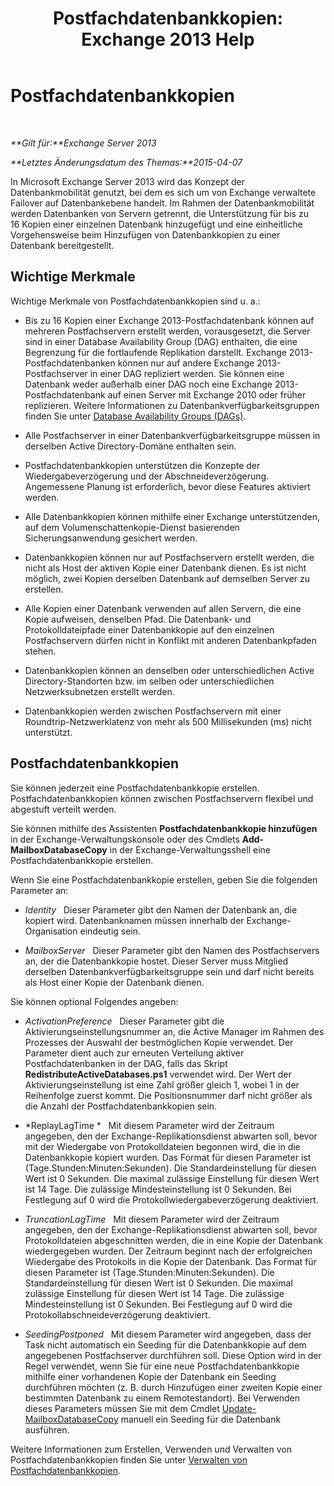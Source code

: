 ﻿---
title: 'Postfachdatenbankkopien: Exchange 2013 Help'
TOCTitle: Postfachdatenbankkopien
ms:assetid: ce748bca-3e24-493b-b9e6-153157bffd6a
ms:mtpsurl: https://technet.microsoft.com/de-de/library/Dd979802(v=EXCHG.150)
ms:contentKeyID: 50476746
ms.date: 05/22/2018
mtps_version: v=EXCHG.150
ms.translationtype: MT
---

# Postfachdatenbankkopien

 

_**Gilt für:**Exchange Server 2013_

_**Letztes Änderungsdatum des Themas:**2015-04-07_

In Microsoft Exchange Server 2013 wird das Konzept der Datenbankmobilität genutzt, bei dem es sich um von Exchange verwaltete Failover auf Datenbankebene handelt. Im Rahmen der Datenbankmobilität werden Datenbanken von Servern getrennt, die Unterstützung für bis zu 16 Kopien einer einzelnen Datenbank hinzugefügt und eine einheitliche Vorgehensweise beim Hinzufügen von Datenbankkopien zu einer Datenbank bereitgestellt.

## Wichtige Merkmale

Wichtige Merkmale von Postfachdatenbankkopien sind u. a.:

  - Bis zu 16 Kopien einer Exchange 2013-Postfachdatenbank können auf mehreren Postfachservern erstellt werden, vorausgesetzt, die Server sind in einer Database Availability Group (DAG) enthalten, die eine Begrenzung für die fortlaufende Replikation darstellt. Exchange 2013-Postfachdatenbanken können nur auf andere Exchange 2013-Postfachserver in einer DAG repliziert werden. Sie können eine Datenbank weder außerhalb einer DAG noch eine Exchange 2013-Postfachdatenbank auf einen Server mit Exchange 2010 oder früher replizieren. Weitere Informationen zu Datenbankverfügbarkeitsgruppen finden Sie unter [Database Availability Groups (DAGs)](database-availability-groups-dags-exchange-2013-help.md).

  - Alle Postfachserver in einer Datenbankverfügbarkeitsgruppe müssen in derselben Active Directory-Domäne enthalten sein.

  - Postfachdatenbankkopien unterstützen die Konzepte der Wiedergabeverzögerung und der Abschneideverzögerung. Angemessene Planung ist erforderlich, bevor diese Features aktiviert werden.

  - Alle Datenbankkopien können mithilfe einer Exchange unterstützenden, auf dem Volumenschattenkopie-Dienst basierenden Sicherungsanwendung gesichert werden.

  - Datenbankkopien können nur auf Postfachservern erstellt werden, die nicht als Host der aktiven Kopie einer Datenbank dienen. Es ist nicht möglich, zwei Kopien derselben Datenbank auf demselben Server zu erstellen.

  - Alle Kopien einer Datenbank verwenden auf allen Servern, die eine Kopie aufweisen, denselben Pfad. Die Datenbank- und Protokolldateipfade einer Datenbankkopie auf den einzelnen Postfachservern dürfen nicht in Konflikt mit anderen Datenbankpfaden stehen.

  - Datenbankkopien können an denselben oder unterschiedlichen Active Directory-Standorten bzw. im selben oder unterschiedlichen Netzwerksubnetzen erstellt werden.

  - Datenbankkopien werden zwischen Postfachservern mit einer Roundtrip-Netzwerklatenz von mehr als 500 Millisekunden (ms) nicht unterstützt.

## Postfachdatenbankkopien

Sie können jederzeit eine Postfachdatenbankkopie erstellen. Postfachdatenbankkopien können zwischen Postfachservern flexibel und abgestuft verteilt werden.

Sie können mithilfe des Assistenten **Postfachdatenbankkopie hinzufügen** in der Exchange-Verwaltungskonsole oder des Cmdlets **Add-MailboxDatabaseCopy** in der Exchange-Verwaltungsshell eine Postfachdatenbankkopie erstellen.

Wenn Sie eine Postfachdatenbankkopie erstellen, geben Sie die folgenden Parameter an:

  - *Identity*   Dieser Parameter gibt den Namen der Datenbank an, die kopiert wird. Datenbanknamen müssen innerhalb der Exchange-Organisation eindeutig sein.

  - *MailboxServer*   Dieser Parameter gibt den Namen des Postfachservers an, der die Datenbankkopie hostet. Dieser Server muss Mitglied derselben Datenbankverfügbarkeitsgruppe sein und darf nicht bereits als Host einer Kopie der Datenbank dienen.

Sie können optional Folgendes angeben:

  - *ActivationPreference*   Dieser Parameter gibt die Aktivierungseinstellungsnummer an, die Active Manager im Rahmen des Prozesses der Auswahl der bestmöglichen Kopie verwendet. Der Parameter dient auch zur erneuten Verteilung aktiver Postfachdatenbanken in der DAG, falls das Skript **RedistributeActiveDatabases.ps1** verwendet wird. Der Wert der Aktivierungseinstellung ist eine Zahl größer gleich 1, wobei 1 in der Reihenfolge zuerst kommt. Die Positionsnummer darf nicht größer als die Anzahl der Postfachdatenbankkopien sein.

  - *ReplayLagTime *   Mit diesem Parameter wird der Zeitraum angegeben, den der Exchange-Replikationsdienst abwarten soll, bevor mit der Wiedergabe von Protokolldateien begonnen wird, die in die Datenbankkopie kopiert wurden. Das Format für diesen Parameter ist (Tage.Stunden:Minuten:Sekunden). Die Standardeinstellung für diesen Wert ist 0 Sekunden. Die maximal zulässige Einstellung für diesen Wert ist 14 Tage. Die zulässige Mindesteinstellung ist 0 Sekunden. Bei Festlegung auf 0 wird die Protokollwiedergabeverzögerung deaktiviert.

  - *TruncationLagTime*   Mit diesem Parameter wird der Zeitraum angegeben, den der Exchange-Replikationsdienst abwarten soll, bevor Protokolldateien abgeschnitten werden, die in eine Kopie der Datenbank wiedergegeben wurden. Der Zeitraum beginnt nach der erfolgreichen Wiedergabe des Protokolls in die Kopie der Datenbank. Das Format für diesen Parameter ist (Tage.Stunden:Minuten:Sekunden). Die Standardeinstellung für diesen Wert ist 0 Sekunden. Die maximal zulässige Einstellung für diesen Wert ist 14 Tage. Die zulässige Mindesteinstellung ist 0 Sekunden. Bei Festlegung auf 0 wird die Protokollabschneideverzögerung deaktiviert.

  - *SeedingPostponed*   Mit diesem Parameter wird angegeben, dass der Task nicht automatisch ein Seeding für die Datenbankkopie auf dem angegebenen Postfachserver durchführen soll. Diese Option wird in der Regel verwendet, wenn Sie für eine neue Postfachdatenbankkopie mithilfe einer vorhandenen Kopie der Datenbank ein Seeding durchführen möchten (z. B. durch Hinzufügen einer zweiten Kopie einer bestimmten Datenbank zu einem Remotestandort). Bei Verwenden dieses Parameters müssen Sie mit dem Cmdlet [Update-MailboxDatabaseCopy](https://technet.microsoft.com/de-de/library/dd335201\(v=exchg.150\)) manuell ein Seeding für die Datenbank ausführen.

Weitere Informationen zum Erstellen, Verwenden und Verwalten von Postfachdatenbankkopien finden Sie unter [Verwalten von Postfachdatenbankkopien](managing-mailbox-database-copies-exchange-2013-help.md).

